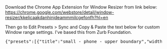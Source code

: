 Download the Chrome App Extension for Window Resizer from link below:
https://chrome.google.com/webstore/detail/window-resizer/kkelicaakdanhinjdeammmilcgefonfh?hl=en

Then go to Edit Presets > Sync and Copy & Paste the text below for custom Window range settings.
I've based this from Zurb Foundation.

<pre>
{"presets":[{"title":"small - phone - upper boundary","width":"640","height":"768","type":"smartphone","target":"window","X":"","Y":"","pos":"0"},{"title":"medium - tablet - lower boundary","width":"641","height":"768","type":"tablet","target":"window","X":"","Y":"","pos":"0"},{"title":"medium - tablet - upper boundary","width":"1024","height":"768","type":"tablet","target":"viewport","X":"","Y":"","pos":"0"},{"title":"large - desktop - lower boundary","width":"1025","height":"768","type":"desktop","target":"window","X":"","Y":"","pos":"0"},{"title":"large - desktop - upper boundary","width":"1440","height":"768","type":"desktop","target":"window","X":"","Y":"","pos":"0"},{"title":"xlarge - desktop - lower boundary","width":"1441","height":"768","type":"desktop","target":"window","X":"","Y":"","pos":"0"},{"title":"xlarge - desktop - upper boundary","width":"1920","height":"768","type":"desktop","target":"window","X":"","Y":"","pos":"0","ID":6},{"title":"xxlarge - desktop - lower boundary","width":"1921","height":"768","type":"desktop","target":"window","X":"","Y":"","pos":"0","ID":7}],"settings":{"popupWidth":"250","tooltipDelay":"2000"}}
</pre>
